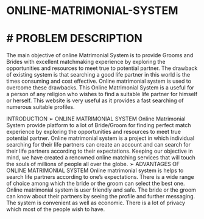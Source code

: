 # ONLINE-MATRIMONIAL-SYSTEM
# # PROBLEM DESCRIPTION
The main objective of online Matrimonial System is to
provide Grooms and Brides with excellent matchmaking
experience by exploring the opportunities and resources
to meet true to potential partner. The drawback of existing
system is that searching a good life partner in this world is
the times consuming and cost effective. Online
matrimonial system is used to overcome these drawbacks.
This Online Matrimonial System is a useful for a person
of any religion who wishes to find a suitable life partner
for himself or herself. This website is very useful as it
provides a fast searching of numerous suitable profiles.

INTRODUCTION
➢ ONLINE MATRIMONIAL SYSTEM
Online Matrimonial System provide platform to a lot of Bride/Groom
for finding perfect match experience by exploring the opportunities and
resources to meet true potential partner. Online matrimonial system is a
project in which individual searching for their life partners can create an
account and can search for their life partners according to their
expectations. Keeping our objective in mind, we have created a
renowned online matching services that will touch the souls of millions
of people all over the globe.
➢ ADVANTAGES OF ONLINE MATRIMONIAL SYSTEM
Online matrimonial system is helps to search life partners according to
one’s expectations. There is a wide range of choice among which the
bride or the groom can select the best one. Online matrimonial system is
user friendly and safe. The bride or the groom can know about their
partners by seeing the profile and further messaging. The system is
convenient as well as economic. There is a lot of privacy which most of
the people wish to have.
